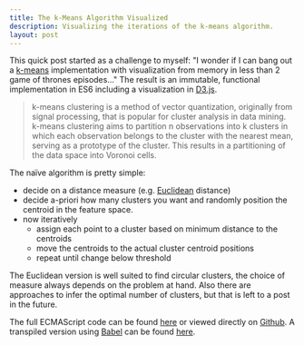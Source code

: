 ```yaml
---
title: The k-Means Algorithm Visualized
description: Visualizing the iterations of the k-means algorithm.
layout: post
---
```


This quick post started as a challenge to myself: "I wonder if I can bang out a
[k-means](https://en.wikipedia.org/wiki/K-means_clustering) implementation with
visualization from memory in less than 2 game of thrones episodes..." The
result is an immutable, functional implementation in ES6 including a
visualization in [D3.js](https://d3js.org).

> k-means clustering is a method of vector quantization, originally from signal
> processing, that is popular for cluster analysis in data mining. k-means
> clustering aims to partition n observations into k clusters in which each
> observation belongs to the cluster with the nearest mean, serving as a
> prototype of the cluster. This results in a partitioning of the data space into
> Voronoi cells.

The naïve algorithm is pretty simple:

* decide on a distance measure (e.g.
  [Euclidean](https://en.wikipedia.org/wiki/Euclidean_distance) distance)
* decide a-priori how many clusters you want and randomly position the centroid
  in the feature space.
* now iteratively
  * assign each point to a cluster based on minimum distance to the centroids
  * move the centroids to the actual cluster centroid positions
  * repeat until change below threshold

The Euclidean version is well suited to find circular clusters, the choice of
measure always depends on the problem at hand. Also there are approaches to 
infer the optimal number of clusters, but that is left to a post in the future.

The full ECMAScript code can be found
[here](/assets/2016/01/kmeans.es) or viewed directly on
[Github](https://github.com/chjdev/chjdev.github.io/tree/master/assets/2016/01/kmeans.es).
A transpiled version using [Babel](https://babeljs.io) can be found
[here](/assets/2016/01/kmeans.js).

<!-- rendering code -->
<div id="k-means" class="bg-image" style="text-align:center;"></div>
<script src="//d3js.org/d3.v3.min.js"></script>
<script src="/assets/2016/01/kmeans.js"></script>

